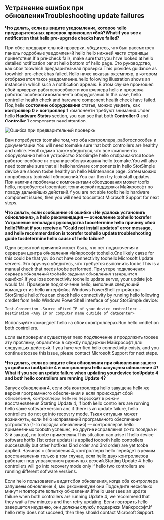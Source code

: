 <!--author=alkohli last changed: 03/17/16-->

## <a name="troubleshooting-update-failures"></a><span data-ttu-id="e12ce-101">Устранение ошибок при обновлении</span><span class="sxs-lookup"><span data-stu-id="e12ce-101">Troubleshooting update failures</span></span>
<span data-ttu-id="e12ce-102">**Что делать, если вы видите уведомление, которое hello предварительных проверок произошел сбой?**</span><span class="sxs-lookup"><span data-stu-id="e12ce-102">**What if you see a notification that hello pre-upgrade checks have failed?**</span></span>

<span data-ttu-id="e12ce-103">При сбое предварительной проверки, убедитесь, что был рассмотрен панель подробные уведомлений hello hello нижней части страницы приветствия.</span><span class="sxs-lookup"><span data-stu-id="e12ce-103">If a pre-check fails, make sure that you have looked at hello detailed notification bar at hello bottom of hello page.</span></span> <span data-ttu-id="e12ce-104">Это руководство, как сбой toowhich предварительная проверка.</span><span class="sxs-lookup"><span data-stu-id="e12ce-104">This provides guidance as toowhich pre-check has failed.</span></span> <span data-ttu-id="e12ce-105">Hello ниже показан экземпляр, в котором отображается такое уведомление.</span><span class="sxs-lookup"><span data-stu-id="e12ce-105">hello following illustration shows an instance in which such a notification appears.</span></span> <span data-ttu-id="e12ce-106">В этом случае произошел сбой проверки работоспособности контроллера hello и проверка работоспособности компонента оборудования.</span><span class="sxs-lookup"><span data-stu-id="e12ce-106">In this case, hello controller health check and hardware component health check have failed.</span></span> <span data-ttu-id="e12ce-107">Под hello **состояние оборудования** статьи, можно увидеть, как **контроллер 0** и **контроллер 1** компоненты требуют внимания.</span><span class="sxs-lookup"><span data-stu-id="e12ce-107">Under hello **Hardware Status** section, you can see that both **Controller 0** and **Controller 1** components need attention.</span></span>

  ![Ошибка при предварительной проверке](./media/storsimple-install-troubleshooting/HCS_PreUpdateCheckFailed-include.png)

<span data-ttu-id="e12ce-109">Вам потребуется toomake том, что оба контроллера, работоспособен и документации.</span><span class="sxs-lookup"><span data-stu-id="e12ce-109">You will need toomake sure that both controllers are healthy and online.</span></span> <span data-ttu-id="e12ce-110">Необходимо также убедиться, что все компоненты оборудования hello в устройство StorSimple hello отображаются toobe работоспособное на странице обслуживания hello toomake.</span><span class="sxs-lookup"><span data-stu-id="e12ce-110">You will also need toomake sure that all hello hardware components in hello StorSimple device are shown toobe healthy on hello Maintenance page.</span></span> <span data-ttu-id="e12ce-111">Затем можно попробовать tooinstall обновлений.</span><span class="sxs-lookup"><span data-stu-id="e12ce-111">You can then try tooinstall updates.</span></span> <span data-ttu-id="e12ce-112">При наличии проблемы с компонентами оборудования может toofix hello, потребуется toocontact технической поддержки Майкрософт по поводу дальнейших действий.</span><span class="sxs-lookup"><span data-stu-id="e12ce-112">If you are not able toofix hello hardware component issues, then you will need toocontact Microsoft Support for next steps.</span></span>

<span data-ttu-id="e12ce-113">**Что делать, если сообщение об ошибке «Не удалось установить обновления», а hello рекомендация — обновление toohello toorefer Устранение неполадок руководства toodetermine hello причину сбоя hello?**</span><span class="sxs-lookup"><span data-stu-id="e12ce-113">**What if you receive a "Could not install updates" error message, and hello recommendation is toorefer toohello update troubleshooting guide toodetermine hello cause of hello failure?**</span></span>

<span data-ttu-id="e12ce-114">Один вероятной причиной может быть, что нет подключения к серверам центра обновления Майкрософт toohello.</span><span class="sxs-lookup"><span data-stu-id="e12ce-114">One likely cause for this could be that you do not have connectivity toohello Microsoft Update servers.</span></span> <span data-ttu-id="e12ce-115">Это вручную убедитесь, что требуется выполнить toobe.</span><span class="sxs-lookup"><span data-stu-id="e12ce-115">This is a manual check that needs toobe performed.</span></span> <span data-ttu-id="e12ce-116">При утере подключения сервера обновлений toohello задания обновления завершится ошибкой.</span><span class="sxs-lookup"><span data-stu-id="e12ce-116">If you lose connectivity toohello update server, your update job would fail.</span></span> <span data-ttu-id="e12ce-117">Проверьте подключение hello, выполнив следующий командлет из hello интерфейса Windows PowerShell устройства StorSimple hello:</span><span class="sxs-lookup"><span data-stu-id="e12ce-117">You can check hello connectivity by running hello following cmdlet from hello Windows PowerShell interface of your StorSimple device:</span></span>

 `Test-Connection -Source <Fixed IP of your device controller> -Destination <Any IP or computer name outside of datacenter>`

<span data-ttu-id="e12ce-118">Используйте командлет hello на обоих контроллерах.</span><span class="sxs-lookup"><span data-stu-id="e12ce-118">Run hello cmdlet on both controllers.</span></span>

<span data-ttu-id="e12ce-119">Если вы проверили существует hello подключение и продолжить toosee эту проблему, обратитесь в службу поддержки Майкрософт для следующих действий.</span><span class="sxs-lookup"><span data-stu-id="e12ce-119">If you have verified hello connectivity exists, and you continue toosee this issue, please contact Microsoft Support for next steps.</span></span>

<span data-ttu-id="e12ce-120">**Что делать, если вы видите сбоя обновления при обновлении вашего устройства tooUpdate 4 и контроллеры hello запущены обновление 4?**</span><span class="sxs-lookup"><span data-stu-id="e12ce-120">**What if you see an update failure when updating your device tooUpdate 4 and both hello controllers are running Update 4?**</span></span>

<span data-ttu-id="e12ce-121">Запуск обновления 4, если оба контроллера hello запущена hello же версия программного обеспечения и если происходит сбой обновления, контроллеры hello не переходят в режим восстановления.</span><span class="sxs-lookup"><span data-stu-id="e12ce-121">Starting Update 4, if both hello controllers are running hello same software version and if there is an update failure, hello controllers do not go into recovery mode.</span></span> <span data-ttu-id="e12ce-122">Такая ситуация может возникнуть, если hello исправлений программного обеспечения устройства (1-го порядка обновления) — контроллеров hello примененных tooboth успешно, но другие исправления (2-го порядка и 3-й заказа), но toobe применения.</span><span class="sxs-lookup"><span data-stu-id="e12ce-122">This situation can arise if hello device software hotfix (1st order update) is applied tooboth hello controllers successfully but other hotfixes (2nd order and 3rd order) are yet toobe applied.</span></span> <span data-ttu-id="e12ce-123">Начиная с обновления 4, контроллеры hello перейдет в режим восстановления только в том случае, если hello двух контроллеров работают под управлением различных версий.</span><span class="sxs-lookup"><span data-stu-id="e12ce-123">Starting Update 4, hello controllers will go into recovery mode only if hello two controllers are running different software versions.</span></span> 

<span data-ttu-id="e12ce-124">Если hello пользователь видит сбоя обновления, когда оба контроллера запущены обновление 4, мы рекомендуем они Подождите несколько минут и повторите попытку обновления.</span><span class="sxs-lookup"><span data-stu-id="e12ce-124">If hello user sees an update failure when both controllers are running Update 4, we recommend that they wait a few minutes and then retry updating.</span></span> <span data-ttu-id="e12ce-125">Если повторить hello завершится неудачно, они должны службу поддержки Майкрософт.</span><span class="sxs-lookup"><span data-stu-id="e12ce-125">If hello retry does not succeed, then they should contact Microsoft Support.</span></span>
